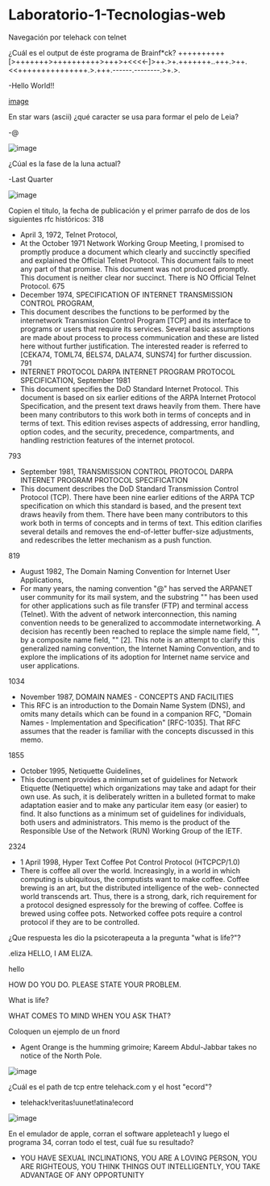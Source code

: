 # Laboratorio-1-Tecnologias-web
Navegación por telehack con telnet

¿Cuál es el output de éste programa de Brainf*ck? ++++++++++[>+++++++>++++++++++>+++>+<<<<-]>++.>+.+++++++..+++.>++.<<+++++++++++++++.>.+++.------.--------.>+.>.

-Hello World!!

[image](https://user-images.githubusercontent.com/77738746/213591483-b8091398-533c-45e7-b5d3-c4e94aaa0c6a.png)

En star wars (ascii) ¿qué caracter se usa para formar el pelo de Leia?

-@

![image](https://user-images.githubusercontent.com/77738746/213593218-11114a5b-50b5-4747-909e-d74b08bf294e.png)

¿Cúal es la fase de la luna actual?

-Last Quarter

![image](https://user-images.githubusercontent.com/77738746/213594402-596bb5cb-0f0d-4bfb-9ffe-9466841aa546.png)

Copien el titulo, la fecha de publicación y el primer parrafo de dos de los siguientes rfc históricos:
318
- April 3, 1972, Telnet Protocol,
- At the October 1971 Network Working Group Meeting, I promised to
   promptly produce a document which clearly and succinctly specified
   and explained the Official Telnet Protocol.  This document fails to
   meet any part of that promise.  This document was not produced
   promptly.  This document is neither clear nor succinct.  There is NO
   Official Telnet Protocol.
675
- December 1974,  SPECIFICATION OF INTERNET TRANSMISSION CONTROL PROGRAM, 
- This document describes the functions to be performed by the
   internetwork Transmission Control Program [TCP] and its interface to
   programs or users that require its services. Several basic
   assumptions are made about process to process communication and these
   are listed here without further justification. The interested reader
   is referred to [CEKA74, TOML74, BELS74, DALA74, SUNS74] for further
   discussion.
791
- INTERNET PROTOCOL DARPA INTERNET PROGRAM PROTOCOL SPECIFICATION,  September 1981
- This document specifies the DoD Standard Internet Protocol.  This
document is based on six earlier editions of the ARPA Internet Protocol
Specification, and the present text draws heavily from them.  There have
been many contributors to this work both in terms of concepts and in
terms of text.  This edition revises aspects of addressing, error
handling, option codes, and the security, precedence, compartments, and
handling restriction features of the internet protocol.
                                 
793
- September 1981,  TRANSMISSION CONTROL PROTOCOL DARPA INTERNET PROGRAM  PROTOCOL SPECIFICATION
- This document describes the DoD Standard Transmission Control Protocol
(TCP).  There have been nine earlier editions of the ARPA TCP
specification on which this standard is based, and the present text
draws heavily from them.  There have been many contributors to this work
both in terms of concepts and in terms of text.  This edition clarifies
several details and removes the end-of-letter buffer-size adjustments,
and redescribes the letter mechanism as a push function.

819
- August 1982,  The Domain Naming Convention for Internet User Applications, 
-  For many years, the naming convention "<user>@<host>" has served the
   ARPANET user community for its mail system, and the substring
   "<host>" has been used for other applications such as file transfer
   (FTP) and terminal access (Telnet).  With the advent of network
   interconnection, this naming convention needs to be generalized to
   accommodate internetworking.  A decision has recently been reached to
   replace the simple name field, "<host>", by a composite name field,
   "<domain>" [2].  This note is an attempt to clarify this generalized
   naming convention, the Internet Naming Convention, and to explore the
   implications of its adoption for Internet name service and user
   applications.
  
1034
- November 1987, DOMAIN NAMES - CONCEPTS AND FACILITIES
- This RFC is an introduction to the Domain Name System (DNS), and omits
many details which can be found in a companion RFC, "Domain Names -
Implementation and Specification" [RFC-1035].  That RFC assumes that the
reader is familiar with the concepts discussed in this memo.
  
1855
- October 1995, Netiquette Guidelines, 
- This document provides a minimum set of guidelines for Network
   Etiquette (Netiquette) which organizations may take and adapt for
   their own use.  As such, it is deliberately written in a bulleted
   format to make adaptation easier and to make any particular item easy
   (or easier) to find.  It also functions as a minimum set of
   guidelines for individuals, both users and administrators.  This memo
   is the product of the Responsible Use of the Network (RUN) Working
   Group of the IETF.

2324
- 1 April 1998, Hyper Text Coffee Pot Control Protocol (HTCPCP/1.0)
- There is coffee all over the world. Increasingly, in a world in which
   computing is ubiquitous, the computists want to make coffee. Coffee
   brewing is an art, but the distributed intelligence of the web-
   connected world transcends art.  Thus, there is a strong, dark, rich
   requirement for a protocol designed espressoly for the brewing of
   coffee. Coffee is brewed using coffee pots.  Networked coffee pots
   require a control protocol if they are to be controlled.  
   
¿Que respuesta les dio la psicoterapeuta a la pregunta "what is life?"?
   
.eliza
HELLO, I AM ELIZA.

hello

HOW DO YOU DO. PLEASE STATE YOUR PROBLEM.

What is life?

WHAT COMES TO MIND WHEN YOU ASK THAT?

Coloquen un ejemplo de un fnord
- Agent Orange is the humming grimoire; Kareem Abdul-Jabbar takes no notice of the North Pole.
   
![image](https://user-images.githubusercontent.com/77738746/213597908-40b8082c-b7fc-4a02-9943-ebe72b47d8ac.png)
   
¿Cuál es el path de tcp entre telehack.com y el host "ecord"?   
- telehack!veritas!uunet!atina!ecord   
   
![image](https://user-images.githubusercontent.com/77738746/213598203-f8fed898-59b2-4013-92e1-8c64a5d546ff.png)

En el emulador de apple, corran el software appleteach1 y luego el programa 34, corran todo el test, cuál fue su resultado?

- YOU HAVE SEXUAL INCLINATIONS, YOU ARE A LOVING PERSON, YOU ARE RIGHTEOUS, YOU THINK THINGS OUT INTELLIGENTLY, YOU TAKE ADVANTAGE OF ANY OPPORTUNITY         

